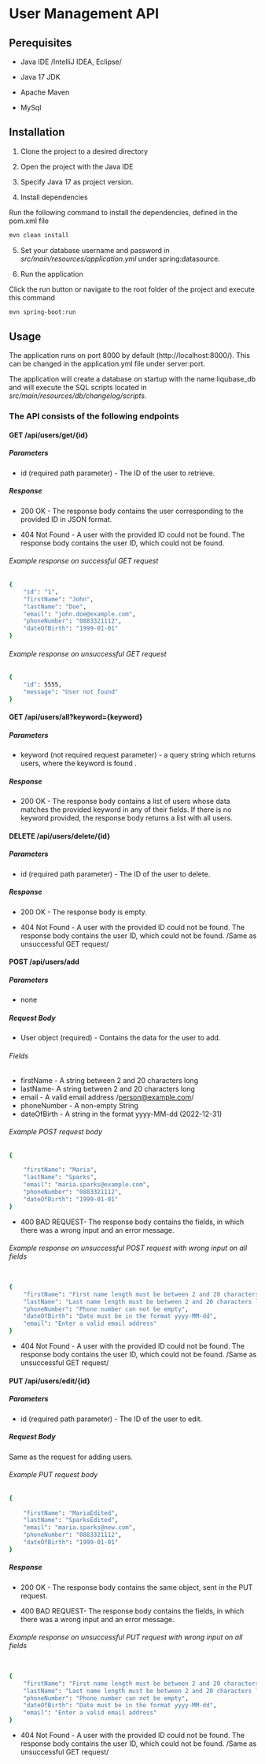 # User Management API

## Perequisites

* Java IDE /IntelliJ IDEA, Eclipse/

* Java 17 JDK

* Apache Maven

* MySql

## Installation
1. Clone the project to a desired directory

2. Open the project with the Java IDE 

3. Specify Java 17 as project version.

4. Install dependencies


Run the following command to install the dependencies, defined in the pom.xml file
```bash
mvn clean install
```
5. Set your database username and password in  _src/main/resources/application.yml_  under spring:datasource. 

6. Run the application

Click the run button or navigate to the root folder of the project and execute this command
```bash
mvn spring-boot:run
```

## Usage
 The application runs on port 8000 by default (http://localhost:8000/). This can be changed in the application.yml file under server:port.

 The application will create a database on startup with the name liqubase_db and will execute the SQL scripts located in _src/main/resources/db/changelog/scripts_.

### The API consists of the following endpoints

#### GET /api/users/get/{id}
##### Parameters
 * id (required path parameter) - The ID of the user to retrieve.

##### Response

 * 200 OK - The response body contains the user corresponding to the provided ID in JSON format.


 * 404 Not Found - A user with the provided ID could not be found. The response body contains the user ID, which could not be found.

###### Example response on successful GET request
```bash
{
    "id": "1",
    "firstName": "John",
    "lastName": "Doe",
    "email": "john.doe@example.com",
    "phoneNumber": "0883321112",
    "dateOfBirth": "1999-01-01"
}
```

###### Example response on unsuccessful GET request
```bash
{
    "id": 5555,
    "message": "User not found"
}
```

#### GET /api/users/all?keyword={keyword}
##### Parameters
 * keyword (not required request parameter) - a query string which returns users, where the keyword is found .

##### Response

 * 200 OK - The response body contains a list of users whose data matches the provided keyword in any of their fields. If there is no keyword provided, the response body returns a list with all users. 

#### DELETE /api/users/delete/{id}
##### Parameters
* id (required path parameter) - The ID of the user to delete.

##### Response

 * 200 OK - The response body is empty. 

* 404 Not Found - A user with the provided ID could not be found. The response body contains the user ID, which could not be found. /Same as unsuccessful GET request/

#### POST /api/users/add
##### Parameters
* none

##### Request Body
* User object (required) -  Contains the data for the user to add.
###### Fields

* firstName - A string between 2 and 20 characters long
* lastName- A string between 2 and 20 characters long
* email - A valid email address /person@example.com/
* phoneNumber - A non-empty String
* dateOfBirth - A string in the format yyyy-MM-dd (2022-12-31)

###### Example POST request body

```bash
{
   
    "firstName": "Maria",
    "lastName": "Sparks",
    "email": "maria.sparks@example.com",
    "phoneNumber": "0883321112",
    "dateOfBirth": "1999-01-01"
}
```
* 400 BAD REQUEST- The response body contains the fields, in which there was a wrong input and an error message.  

###### Example response on unsuccessful POST request with wrong input on all fields

```bash

{
    "firstName": "First name length must be between 2 and 20 characters long",
    "lastName": "Last name length must be between 2 and 20 characters long",
    "phoneNumber": "Phone number can not be empty",
    "dateOfBirth": "Date must be in the format yyyy-MM-dd",
    "email": "Enter a valid email address"
}
```

* 404 Not Found - A user with the provided ID could not be found. The response body contains the user ID, which could not be found. /Same as unsuccessful GET request/
#### PUT /api/users/edit/{id} 
##### Parameters
* id (required path parameter) - The ID of the user to edit.


##### Request Body
Same as the request for adding users.

###### Example PUT request body

```bash
{
   
    "firstName": "MariaEdited",
    "lastName": "SparksEdited",
    "email": "maria.sparks@new.com",
    "phoneNumber": "0883321112",
    "dateOfBirth": "1999-01-01"
}
```

##### Response

 * 200 OK - The response body contains the same object, sent in the PUT request. 

 * 400 BAD REQUEST- The response body contains the fields, in which there was a wrong input and an error message.  

###### Example response on unsuccessful PUT request with wrong input on all fields

```bash

{
    "firstName": "First name length must be between 2 and 20 characters long",
    "lastName": "Last name length must be between 2 and 20 characters long",
    "phoneNumber": "Phone number can not be empty",
    "dateOfBirth": "Date must be in the format yyyy-MM-dd",
    "email": "Enter a valid email address"
}
```

* 404 Not Found - A user with the provided ID could not be found. The response body contains the user ID, which could not be found. /Same as unsuccessful GET request/




